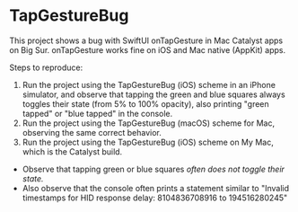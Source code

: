 # TapGestureBug

This project shows a bug with SwiftUI onTapGesture in Mac Catalyst apps on Big Sur. onTapGesture works fine on iOS and Mac native (AppKit) apps.

Steps to reproduce:
1. Run the project using the TapGestureBug (iOS) scheme in an iPhone simulator, and observe that tapping the green and blue squares always toggles their state (from 5% to 100% opacity), also printing "green tapped" or "blue tapped" in the console.
2. Run the project using the TapGestureBug (macOS) scheme for Mac, observing the same correct behavior.
3. Run the project using the TapGestureBug (iOS) scheme on My Mac, which is the Catalyst build. 
* Observe that tapping green or blue squares *often does not toggle their state.*
* Also observe that the console often prints a statement similar to "Invalid timestamps for HID response delay: 8104836708916 to 194516280245"
